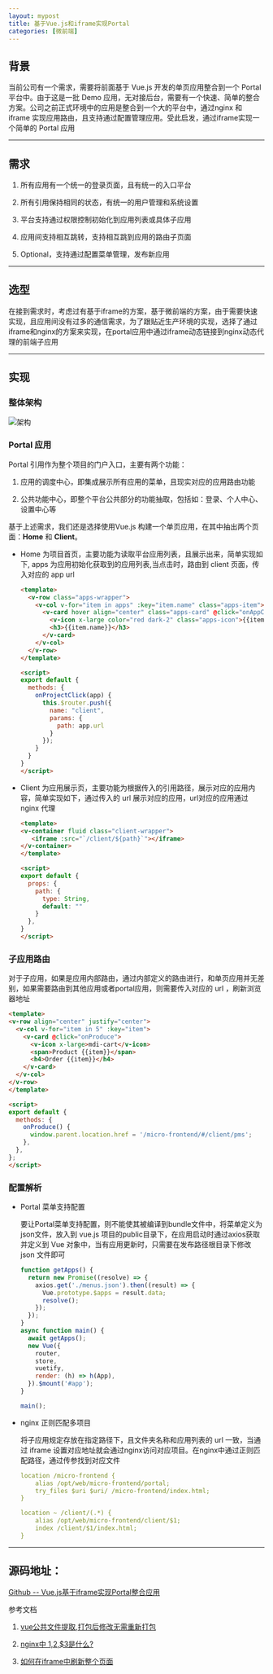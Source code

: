 ```yaml
---
layout: mypost
title: 基于Vue.js和iframe实现Portal
categories: [微前端]
---
```


## 背景

当前公司有一个需求，需要将前面基于 Vue.js 开发的单页应用整合到一个 Portal 平台中。由于这是一批 Demo 应用，无对接后台，需要有一个快速、简单的整合方案。公司之前正式环境中的应用是整合到一个大的平台中，通过nginx 和 iframe 实现应用路由，且支持通过配置管理应用。受此启发，通过iframe实现一个简单的 Portal 应用

---

## 需求

1. 所有应用有一个统一的登录页面，且有统一的入口平台

2. 所有引用保持相同的状态，有统一的用户管理和系统设置

3. 平台支持通过权限控制初始化到应用列表或具体子应用

4. 应用间支持相互跳转，支持相互跳到应用的路由子页面

5. Optional，支持通过配置菜单管理，发布新应用

---

## 选型

在接到需求时，考虑过有基于iframe的方案，基于微前端的方案，由于需要快速实现，且应用间没有过多的通信需求，为了跟贴近生产环境的实现，选择了通过iframe和nginx的方案来实现，在portal应用中通过iframe动态链接到nginx动态代理的前端子应用

---

## 实现

### 整体架构

![架构](portal.png)

### Portal 应用

Portal 引用作为整个项目的门户入口，主要有两个功能：

1. 应用的调度中心，即集成展示所有应用的菜单，且现实对应的应用路由功能

2. 公共功能中心，即整个平台公共部分的功能抽取，包括如：登录、个人中心、设置中心等

基于上述需求，我们还是选择使用Vue.js 构建一个单页应用，在其中抽出两个页面：**Home** 和 **Client**。

* Home 为项目首页，主要功能为读取平台应用列表，且展示出来，简单实现如下, apps 为应用初始化获取到的应用列表,当点击时，路由到 client 页面，传入对应的 app url
  ```html
  <template>
    <v-row class="apps-wrapper">
      <v-col v-for="item in apps" :key="item.name" class="apps-item">
        <v-card hover align="center" class="apps-card" @click="onAppClick(item)">
          <v-icon x-large color="red dark-2" class="apps-icon">{{item.icon}}</v-icon>
          <h3>{{item.name}}</h3>
        </v-card>
      </v-col>
    </v-row>
  </template>

  <script>
  export default {
    methods: {
      onProjectClick(app) {
        this.$router.push({
          name: "client",
          params: {
            path: app.url
          }
        });
      }
    }
  }
  </script>
  ```

* Client 为应用展示页，主要功能为根据传入的引用路径，展示对应的应用内容，简单实现如下，通过传入的 url 展示对应的应用，url对应的应用通过 nginx 代理
  ```html
  <template>
  <v-container fluid class="client-wrapper">
     <iframe :src="`/client/${path}`"></iframe>
  </v-container>
  </template>

  <script>
  export default {
    props: {
      path: {
        type: String,
        default: ""
      }
    },
  }
  </script>
  ```

### 子应用路由

对于子应用，如果是应用内部路由，通过内部定义的路由进行，和单页应用并无差别，如果需要路由到其他应用或者portal应用，则需要传入对应的 url ，刷新浏览器地址
```html
<template>
<v-row align="center" justify="center">
  <v-col v-for="item in 5" :key="item">
    <v-card @click="onProduce">
      <v-icon x-large>mdi-cart</v-icon>
      <span>Product {{item}}</span>
      <h4>Order {{item}}</h4>
    </v-card>
  </v-col>
</v-row>
</template>

<script>
export default {
  methods: {
    onProduce() {
      window.parent.location.href = '/micro-frontend/#/client/pms';
    },
  },
};
</script>
```

### 配置解析

* Portal 菜单支持配置

  要让Portal菜单支持配置，则不能使其被编译到bundle文件中，将菜单定义为json文件，放入到 vue.js 项目的public目录下，在应用启动时通过axios获取并定义到 Vue 对象中，当有应用更新时，只需要在发布路径根目录下修改 json 文件即可
  ```js
  function getApps() {
    return new Promise((resolve) => {
      axios.get('./menus.json').then((result) => {
        Vue.prototype.$apps = result.data;
        resolve();
      });
    });
  }
  async function main() {
    await getApps();
    new Vue({
      router,
      store,
      vuetify,
      render: (h) => h(App),
    }).$mount('#app');
  }

  main();
  ```

* nginx 正则匹配多项目

  将子应用规定存放在指定路径下，且文件夹名称和应用列表的 url 一致，当通过 iframe 设置对应地址就会通过nginx访问对应项目。在nginx中通过正则匹配路径，通过传参找到对应文件
  ```yml
  location /micro-frontend {
      alias /opt/web/micro-frontend/portal;
      try_files $uri $uri/ /micro-frontend/index.html;
  }

  location ~ /client/(.*) {
      alias /opt/web/micro-frontend/client/$1;
      index /client/$1/index.html;
  }
  ```
---

## 源码地址：

[Github -- Vue.js基于iframe实现Portal整合应用](https://github.com/dengs-official/dengs-official-blog-code/tree/master/Vue.js%E5%9F%BA%E4%BA%8Eiframe%E5%AE%9E%E7%8E%B0Portal%E6%95%B4%E5%90%88%E5%BA%94%E7%94%A8)

参考文档

1. [vue公共文件提取,打包后修改无需重新打包](https://www.jianshu.com/p/10c3f1a6697a)

2. [nginx中 $1,$2,$3是什么?](https://blog.csdn.net/cbmljs/article/details/86573248?utm_medium=distribute.pc_relevant.none-task-blog-BlogCommendFromMachineLearnPai2-2.nonecase&depth_1-utm_source=distribute.pc_relevant.none-task-blog-BlogCommendFromMachineLearnPai2-2.nonecase)

3. [如何在iframe中刷新整个页面](https://blog.csdn.net/yanluandai1985/article/details/82851548)